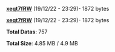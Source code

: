 [**xeqt7fRW**](/data/xeqt7fRW.txt) (19/12/22 - 23:29)- 1872 bytes

[**xeqt7fRW**](/data/xeqt7fRW.txt) (19/12/22 - 23:29)- 1872 bytes

**Total Datas**: 757

**Total Size**: 4.85 MB / 4.9 MB